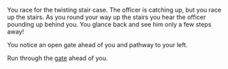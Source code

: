 You race for the twisting stair case. The officer is catching up,
but you race up the stairs. As you round your way up the stairs you
hear the officer pounding up behind you. You glance back and see
him only a few steps away!

You notice an open gate ahead of you and pathway to your left.

Run through the [gate](gate/gate.md) ahead of you.
